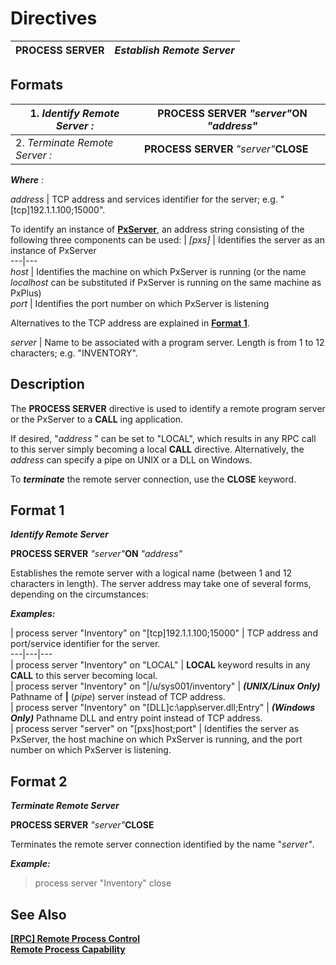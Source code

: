 # Directives 

**PROCESS SERVER** |  **_Establish Remote Server_**  
---|---  
  
##  Formats

1\. _Identify Remote Server_ _:_ |  **PROCESS SERVER** _"server"_**ON** _"address"_  
---|---  
2\. _Terminate Remote Server_ _:_ |  **PROCESS SERVER** _"server"_**CLOSE**  
  
**_Where_** _:_

_address_ |  TCP address and services identifier for the server; e.g. "[tcp]192.1.1.100;15000".  
  
To identify an instance of [**PxServer**](../PxServer/Introduction.md), an address string consisting of the following three components can be used: |  _[pxs]_ |  Identifies the server as an instance of PxServer  
---|---  
_host_ |  Identifies the machine on which PxServer is running (or the name _localhost_ can be substituted if PxServer is running on the same machine as PxPlus)  
_port_ |  Identifies the port number on which PxServer is listening  
  
Alternatives to the TCP address are explained in **[Format 1](process_server.htm#Mark3)**.  
  
_server_ |  Name to be associated with a program server. Length is from 1 to 12 characters; e.g. "INVENTORY".  
  
##  Description

The **PROCESS SERVER** directive is used to identify a remote program server or the PxServer to a **CALL** ing application.

If desired, "_address_ " can be set to "LOCAL", which results in any RPC call to this server simply becoming a local **CALL** directive. Alternatively, the _address_ can specify a pipe on UNIX or a DLL on Windows.

To **_terminate_** the remote server connection, use the **CLOSE** keyword.

##  Format 1

**_Identify Remote Server_**

**PROCESS SERVER** _"server"_**ON** _"address"_

Establishes the remote server with a logical name (between 1 and 12 characters in length). The server address may take one of several forms, depending on the circumstances:

**_Examples:_**

|  process server "Inventory" on "[tcp]192.1.1.100;15000" |  TCP address and port/service identifier for the server.  
---|---|---  
|  process server "Inventory" on "LOCAL" |  **LOCAL** keyword results in any **CALL** to this server becoming local.  
|  process server "Inventory" on "|/u/sys001/inventory" |  **_(UNIX/Linux Only)_** Pathname of **|** (_pipe_) server instead of TCP address.  
|  process server "Inventory" on "[DLL]c:\app\server.dll;Entry" |  **_(Windows Only)_** Pathname DLL and entry point instead of TCP address.  
|  process server "server" on "[pxs]host;port" |  Identifies the server as PxServer, the host machine on which PxServer is running, and the port number on which PxServer is listening.  
  
##  Format 2

**_Terminate Remote Server_**

**PROCESS SERVER** _"server"_**CLOSE**

Terminates the remote server connection identified by the name "_server"_.

**_Example:_**

> process server "Inventory" close

##  See Also

[**[RPC] Remote Process Control**](../command_tags/rpc.htm)  
**[Remote Process Capability](../Remote%20Process%20Capability/Introduction.md)**
